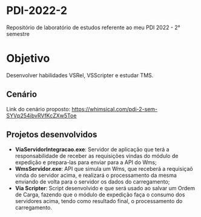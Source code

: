 # PDI-2022-2
Repositório de laboratório de estudos referente ao meu PDI 2022 - 2° semestre

# Objetivo

Desenvolver habilidades VSRel, VSScripter e estudar TMS.

## Cenário

Link do cenário proposto: https://whimsical.com/pdi-2-sem-SYVp254ibvRVfKcZXw5Toe

## Projetos desenvolvidos

- **ViaServidorIntegracao.exe**: Servidor de aplicação que terá a responsabilidade de receber as requisições vindas do módulo de expedição e prepara-las para enviar para a API do Wms;
- **WmsServidor.exe**: API que simula um Wms, que receberá a requisiçaõ vinda do servidor acima, e realizará o processamento da mesma enviando de volta para o servidor os dados do carregamento;
- **Via Scripter**: Script desenvolvido e que será usado ao salvar um Ordem de Carga, fazendo que o módulo de expedição faça o consumo dos servidores acima, tendo como resultado final, o processamento do carregamento.
